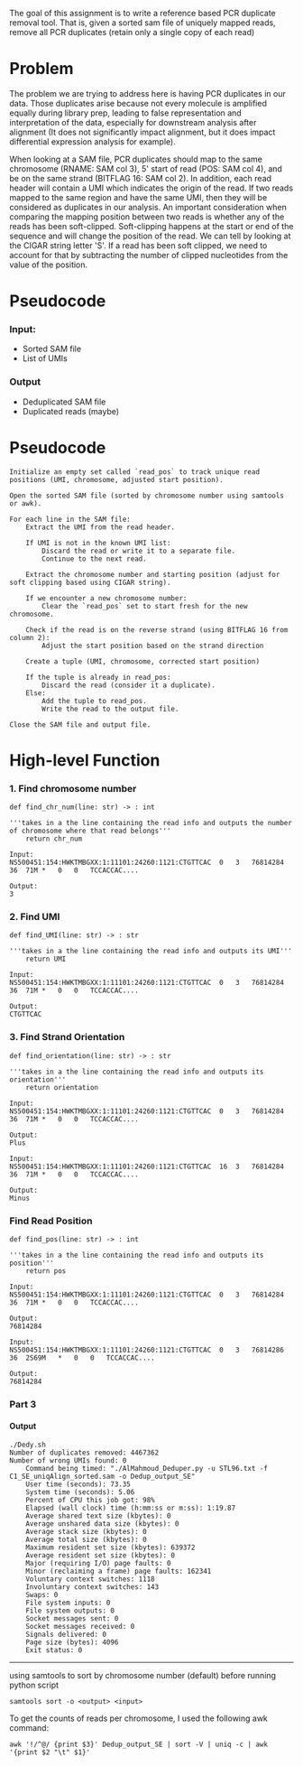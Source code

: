 
The goal of this assignment is to write a reference based PCR duplicate removal tool. That is, given a sorted sam file of uniquely mapped reads, remove all PCR duplicates (retain only a single copy of each read)


# Problem 
The problem we are trying to address here is having PCR duplicates in our data. Those duplicates arise because not every molecule is amplified equally during library prep, leading to false representation and interpretation of the data, especially for downstream analysis after alignment (It does not significantly impact alignment, but it does impact differential expression analysis for example). 

When looking at a SAM file, PCR duplicates should map to the same chromosome (RNAME: SAM col 3), 5' start of read (POS: SAM col 4), and be on the same strand (BITFLAG 16: SAM col 2). In addition, each read header will contain a UMI which indicates the origin of the read. If two reads mapped to the same region and have the same UMI, then they will be considered as duplicates in our analysis. An important consideration when comparing the mapping position between two reads is whether any of the reads has been soft-clipped. Soft-clipping happens at the start or end of the sequence and will change the position of the read. We can tell by looking at the CIGAR string letter 'S'. If a read has been soft clipped, we need to account for that by subtracting the number of clipped nucleotides from the value of the position. 

# Pseudocode 

### Input:
- Sorted SAM file
- List of UMIs

### Output 
- Deduplicated SAM file
- Duplicated reads (maybe)
# Pseudocode

```
Initialize an empty set called `read_pos` to track unique read positions (UMI, chromosome, adjusted start position).

Open the sorted SAM file (sorted by chromosome number using samtools or awk).

For each line in the SAM file:
    Extract the UMI from the read header.
    
    If UMI is not in the known UMI list:
        Discard the read or write it to a separate file.
        Continue to the next read.
    
    Extract the chromosome number and starting position (adjust for soft clipping based using CIGAR string).
    
    If we encounter a new chromosome number:
        Clear the `read_pos` set to start fresh for the new chromosome.
    
    Check if the read is on the reverse strand (using BITFLAG 16 from column 2):
        Adjust the start position based on the strand direction 
    
    Create a tuple (UMI, chromosome, corrected start position)

    If the tuple is already in read_pos:
        Discard the read (consider it a duplicate).
    Else:
        Add the tuple to read_pos.
        Write the read to the output file.

Close the SAM file and output file.

```

# High-level Function 

### 1. Find chromosome number
```
def find_chr_num(line: str) -> : int

'''takes in a the line containing the read info and outputs the number of chromosome where that read belongs'''
	return chr_num
	
Input:
NS500451:154:HWKTMBGXX:1:11101:24260:1121:CTGTTCAC	0	3	76814284	36	71M	*	0	0	TCCACCAC.... 

Output:
3
```

### 2. Find UMI 
```
def find_UMI(line: str) -> : str

'''takes in a the line containing the read info and outputs its UMI'''
	return UMI
	
Input:
NS500451:154:HWKTMBGXX:1:11101:24260:1121:CTGTTCAC	0	3	76814284	36	71M	*	0	0	TCCACCAC.... 

Output:
CTGTTCAC
```
### 3. Find Strand Orientation
```
def find_orientation(line: str) -> : str

'''takes in a the line containing the read info and outputs its orientation'''
	return orientation
	
Input:
NS500451:154:HWKTMBGXX:1:11101:24260:1121:CTGTTCAC	0	3	76814284	36	71M	*	0	0	TCCACCAC.... 

Output:
Plus

Input:
NS500451:154:HWKTMBGXX:1:11101:24260:1121:CTGTTCAC	16	3	76814284	36	71M	*	0	0	TCCACCAC.... 

Output:
Minus 
```

### Find Read Position 

```
def find_pos(line: str) -> : int

'''takes in a the line containing the read info and outputs its position'''
	return pos
	
Input:
NS500451:154:HWKTMBGXX:1:11101:24260:1121:CTGTTCAC	0	3	76814284	36	71M	*	0	0	TCCACCAC.... 

Output:
76814284

Input:
NS500451:154:HWKTMBGXX:1:11101:24260:1121:CTGTTCAC	0	3	76814286	36	2S69M	*	0	0	TCCACCAC.... 

Output:
76814284
```



### Part 3 

#### Output 
```
./Dedy.sh 
Number of duplicates removed: 4467362
Number of wrong UMIs found: 0
	Command being timed: "./AlMahmoud_Deduper.py -u STL96.txt -f C1_SE_uniqAlign_sorted.sam -o Dedup_output_SE"
	User time (seconds): 73.35
	System time (seconds): 5.06
	Percent of CPU this job got: 98%
	Elapsed (wall clock) time (h:mm:ss or m:ss): 1:19.87
	Average shared text size (kbytes): 0
	Average unshared data size (kbytes): 0
	Average stack size (kbytes): 0
	Average total size (kbytes): 0
	Maximum resident set size (kbytes): 639372
	Average resident set size (kbytes): 0
	Major (requiring I/O) page faults: 0
	Minor (reclaiming a frame) page faults: 162341
	Voluntary context switches: 1118
	Involuntary context switches: 143
	Swaps: 0
	File system inputs: 0
	File system outputs: 0
	Socket messages sent: 0
	Socket messages received: 0
	Signals delivered: 0
	Page size (bytes): 4096
	Exit status: 0
```

---------------------------------------------------------------------------------------
using samtools to sort by chromosome number (default) before running python script 

```
samtools sort -o <output> <input> 
```

To get the counts of reads per chromosome, I used the following awk command:
```
awk '!/^@/ {print $3}' Dedup_output_SE | sort -V | uniq -c | awk '{print $2 "\t" $1}'
```



























